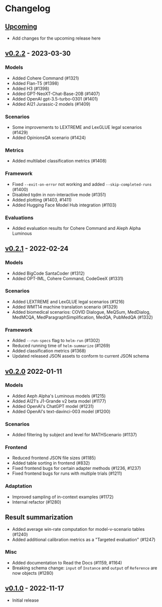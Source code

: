 # Changelog

## [Upcoming]

- Add changes for the upcoming release here

## [v0.2.2] - 2023-03-30

### Models

- Added Cohere Command (#1321)
- Added Flan-T5 (#1398)
- Added H3 (#1398)
- Added GPT-NeoXT-Chat-Base-20B (#1407)
- Added OpenAI gpt-3.5-turbo-0301 (#1401)
- Added AI21 Jurassic-2 models (#1409)

### Scenarios

- Some improvements to LEXTREME and LexGLUE legal scenarios (#1429)
- Added OpinionsQA scenario (#1424)

### Metrics

- Added multilabel classification metrics (#1408)

### Framework

- Fixed `--exit-on-error` not working and added `--skip-completed-runs` (#1400)
- Disabled tqdm in non-interactive mode (#1351)
- Added plotting (#1403, #1411)
- Added Hugging Face Model Hub integration (#1103)

### Evaluations

- Added evaluation results for Cohere Command and Aleph Alpha Luminous

## [v0.2.1] - 2022-02-24

### Models

- Added BigCode SantaCoder (#1312)
- Added OPT-IML, Cohere Command, CodeGeeX (#1331)

### Scenarios

- Added LEXTREME and LexGLUE legal scenarios (#1216)
- Added WMT14 machine translation scenario (#1329)
- Added biomedical scenarios: COVID Dialogue, MeQSum, MedDialog, MedMCQA, MedParagraphSimplification, MedQA, PubMedQA (#1332)

### Framework

- Added `--run-specs` flag to `helm-run` (#1302)
- Reduced running time of `helm-summarize` (#1269)
- Added classification metrics (#1368)
- Updated released JSON assets to conform to current JSON schema

## [v0.2.0] 2022-01-11

### Models

- Added Aeph Alpha's Luminous models (#1215)
- Added AI21's J1-Grande v2 beta model (#1177)
- Added OpenAI's ChatGPT model (#1231)
- Added OpenAI's text-davinci-003 model (#1200)

### Scenarios

- Added filtering by subject and level for MATHScenario (#1137)

### Frontend

- Reduced frontend JSON file sizes (#1185)
- Added table sorting in frontend (#832)
- Fixed frontend bugs for certain adapter methods (#1236, #1237)
- Fixed frontend bugs for runs with multiple trials (#1211)

### Adaptation

- Improved sampling of in-context examples (#1172)
- Internal refactor (#1280)

## Result summarization

- Added average win-rate computation for model-v-scenario tables (#1240)
- Added additional calibration metrics as a "Targeted evaluation" (#1247)

### Misc

- Added documentation to Read the Docs (#1159, #1164)
- Breaking schema change: `input` of `Instance` and `output` of `Reference` are now objects (#1280)

## [v0.1.0] - 2022-11-17

- Initial release

[upcoming]: https://github.com/stanford-crfm/helm/compare/v0.2.2...HEAD
[v0.2.2]: https://github.com/stanford-crfm/helm/releases/tag/v0.2.2
[v0.2.1]: https://github.com/stanford-crfm/helm/releases/tag/v0.2.1
[v0.2.0]: https://github.com/stanford-crfm/helm/releases/tag/v0.2.0
[v0.1.0]: https://github.com/stanford-crfm/helm/releases/tag/v0.1.0
